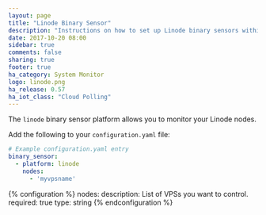 ```yaml
---
layout: page
title: "Linode Binary Sensor"
description: "Instructions on how to set up Linode binary sensors within Home Assistant."
date: 2017-10-20 08:00
sidebar: true
comments: false
sharing: true
footer: true
ha_category: System Monitor
logo: linode.png
ha_release: 0.57
ha_iot_class: "Cloud Polling"
---
```


The `linode` binary sensor platform allows you to monitor your Linode nodes.

Add the following to your `configuration.yaml` file:

```yaml
# Example configuration.yaml entry
binary_sensor:
  - platform: linode
    nodes:
      - 'myvpsname'
```

{% configuration %}
  nodes:
    description:  List of VPSs you want to control.
    required: true
    type: string
{% endconfiguration %}

